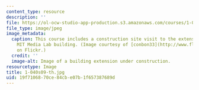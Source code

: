 ```yaml
---
content_type: resource
description: ''
file: https://ol-ocw-studio-app-production.s3.amazonaws.com/courses/1-040-project-management-spring-2009/19f7106870ce84cbe07b1f657387689d_1-040s09-th.jpg
file_type: image/jpeg
image_metadata:
  caption: This course includes a construction site visit to the extension of the
    MIT Media Lab building. (Image courtesy of [conbon33](http://www.flickr.com/photos/conbon/3053158490/)
    on Flickr.)
  credit: ''
  image-alt: Image of a building extension under construction.
resourcetype: Image
title: 1-040s09-th.jpg
uid: 19f71068-70ce-84cb-e07b-1f657387689d
---
```


